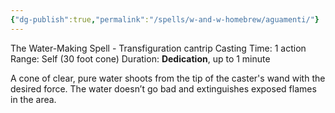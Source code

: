 ```yaml
---
{"dg-publish":true,"permalink":"/spells/w-and-w-homebrew/aguamenti/"}
---
```


The Water-Making Spell - Transfiguration cantrip 
Casting Time: 1 action 
Range: Self (30 foot cone) 
Duration: **Dedication**, up to 1 minute 

A cone of clear, pure water shoots from the tip of the caster's wand with the desired force. The water doesn’t go bad and extinguishes exposed flames in the area.